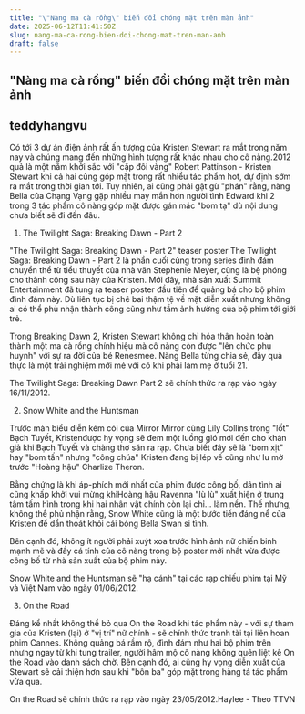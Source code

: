 ```yaml
---
title: "\"Nàng ma cà rồng\" biến đổi chóng mặt trên màn ảnh"
date: 2025-06-12T11:41:50Z
slug: nang-ma-ca-rong-bien-doi-chong-mat-tren-man-anh
draft: false
---
```


## "Nàng ma cà rồng" biến đổi chóng mặt trên màn ảnh

## teddyhangvu

Có tới 3 dự án điện ảnh rất ấn tượng của Kristen Stewart ra mắt trong năm nay và chúng mang đến những hình tượng rất khác nhau cho cô nàng.2012 quả là một năm khởi sắc với "cặp đôi vàng" Robert Pattinson - Kristen Stewart khi cả hai cùng góp mặt trong rất nhiều tác phẩm hot, dự định sớm ra mắt trong thời gian tới. Tuy nhiên, ai cũng phải gật gù "phán" rằng, nàng Bella của Chạng Vạng gặp nhiều may mắn hơn người tình Edward khi 2 trong 3 tác phẩm cô nàng góp mặt được gán mác "bom tạ" dù nội dung chưa biết sẽ đi đến đâu. 

1. The Twilight Saga: Breaking Dawn - Part 2


"The Twilight Saga: Breaking Dawn - Part 2" teaser poster
The Twilight Saga: Breaking Dawn - Part 2 là phần cuối cùng trong series đình đám chuyển thể từ tiểu thuyết của nhà văn Stephenie Meyer, cũng là bệ phóng cho thành công sau này của Kristen. Mới đây, nhà sản xuất Summit Entertainment đã tung ra teaser poster đầu tiên để quảng bá cho bộ phim đình đám này. Dù liên tục bị chê bai thậm tệ về mặt diễn xuất nhưng không ai có thể phủ nhận thành công cũng như tầm ảnh hưởng của bộ phim tới giới trẻ.




Trong Breaking Dawn 2, Kristen Stewart không chỉ hóa thân hoàn toàn thành một ma cà rồng chính hiệu mà cô nàng còn được "lên chức phụ huynh" với sự ra đời của bé Renesmee. Nàng Bella từng chia sẻ, đây quả thực là một trải nghiệm mới mẻ với cô khi phải làm mẹ ở tuổi 21.


The Twilight Saga: Breaking Dawn Part 2 sẽ chính thức ra rạp vào ngày 16/11/2012.

2. Snow White and the Huntsman




Trước màn biểu diễn kém cỏi của Mirror Mirror cùng Lily Collins trong "lốt" Bạch Tuyết, Kristenđược hy vọng sẽ đem một luồng gió mới đến cho khán giả khi Bạch Tuyết và chàng thợ săn ra rạp. Chưa biết đây sẽ là "bom xịt" hay "bom tấn" nhưng "công chúa" Kristen đang bị lép vế cũng như lu mờ trước "Hoàng hậu" Charlize Theron.


Bằng chứng là khi áp-phích mới nhất của phim được công bố, dân tình ai cũng khấp khởi vui mừng khiHoàng hậu Ravenna "lù lù" xuất hiện ở trung tâm tấm hình trong khi hai nhân vật chính còn lại chỉ... làm nền. Thế nhưng, không thể phủ nhận rằng, Snow White cũng là một bước tiến đáng nể của Kristen để dần thoát khỏi cái bóng Bella Swan si tình.


Bên cạnh đó, không ít người phải xuýt xoa trước hình ảnh nữ chiến binh mạnh mẽ và đầy cá tính của cô nàng trong bộ poster mới nhất vừa được công bố từ nhà sản xuất của bộ phim này.




Snow White and the Huntsman sẽ "hạ cánh" tại các rạp chiếu phim tại Mỹ và Việt Nam vào ngày 01/06/2012.

3. On the Road






Đáng kể nhất không thể bỏ qua On the Road khi tác phẩm này - với sự tham gia của Kristen (lại) ở "vị trí" nữ chính - sẽ chính thức tranh tài tại liên hoan phim Cannes. Không quảng bá rầm rộ, đình đám như hai bộ phim trên nhưng ngay từ khi tung trailer, người hâm mộ cô nàng không quên liệt kê On the Road vào danh sách chờ. Bên cạnh đó, ai cũng hy vọng diễn xuất của Stewart sẽ cải thiện hơn sau khi "bôn ba" góp mặt trong hàng tá tác phẩm vừa qua.


On the Road sẽ chính thức ra rạp vào ngày 23/05/2012.Haylee - Theo TTVN